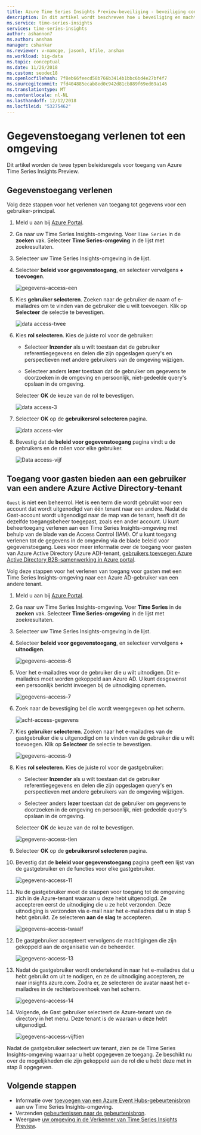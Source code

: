 ```yaml
---
title: Azure Time Series Insights Preview-beveiliging - beveiliging configureren om te openen en beheren van Azure Time Series Insights Preview | Microsoft Docs
description: In dit artikel wordt beschreven hoe u beveiliging en machtigingen configureren als toegang tot de beleidsregels en data access-beleid voor het beveiligen van Azure Time Series Insights Preview.
ms.service: time-series-insights
services: time-series-insights
author: ashannon7
ms.author: anshan
manager: cshankar
ms.reviewer: v-mamcge, jasonh, kfile, anshan
ms.workload: big-data
ms.topic: conceptual
ms.date: 11/26/2018
ms.custom: seodec18
ms.openlocfilehash: 7f8eb66feecd58b766b3414b1bbc6bd4e27bf4f7
ms.sourcegitcommit: 7fd404885ecab8ed0c942d81cb889f69ed69a146
ms.translationtype: MT
ms.contentlocale: nl-NL
ms.lasthandoff: 12/12/2018
ms.locfileid: "53275462"
---
```

# <a name="grant-data-access-to-an-environment"></a>Gegevenstoegang verlenen tot een omgeving

Dit artikel worden de twee typen beleidsregels voor toegang van Azure Time Series Insights Preview.

## <a name="grant-data-access"></a>Gegevenstoegang verlenen

Volg deze stappen voor het verlenen van toegang tot gegevens voor een gebruiker-principal.

1. Meld u aan bij [Azure Portal](https://portal.azure.com/).
1. Ga naar uw Time Series Insights-omgeving. Voer `Time Series` in de **zoeken** vak. Selecteer **Time Series-omgeving** in de lijst met zoekresultaten.
1. Selecteer uw Time Series Insights-omgeving in de lijst.
1. Selecteer **beleid voor gegevenstoegang**, en selecteer vervolgens **+ toevoegen**.

    ![gegevens-access-een][1]

1. Kies **gebruiker selecteren**. Zoeken naar de gebruiker de naam of e-mailadres om te vinden van de gebruiker die u wilt toevoegen. Klik op **Selecteer** de selectie te bevestigen.

    ![data access-twee][2]

1. Kies **rol selecteren**. Kies de juiste rol voor de gebruiker:

    * Selecteer **Inzender** als u wilt toestaan dat de gebruiker referentiegegevens en delen die zijn opgeslagen query's en perspectieven met andere gebruikers van de omgeving wijzigen.

    * Selecteer anders **lezer** toestaan dat de gebruiker om gegevens te doorzoeken in de omgeving en persoonlijk, niet-gedeelde query's opslaan in de omgeving.

   Selecteer **OK** de keuze van de rol te bevestigen.

    ![data access-3][3]

1. Selecteer **OK** op de **gebruikersrol selecteren** pagina.

    ![data access-vier][4]

1. Bevestig dat de **beleid voor gegevenstoegang** pagina vindt u de gebruikers en de rollen voor elke gebruiker.

    ![Data access-vijf][5]

## <a name="provide-guest-access-to-a-user-from-another-azure-active-directory-tenant"></a>Toegang voor gasten bieden aan een gebruiker van een andere Azure Active Directory-tenant

`Guest` is niet een beheerrol. Het is een term die wordt gebruikt voor een account dat wordt uitgenodigd van één tenant naar een andere. Nadat de Gast-account wordt uitgenodigd naar de map van de tenant, heeft dit de dezelfde toegangsbeheer toegepast, zoals een ander account. U kunt beheertoegang verlenen aan een Time Series Insights-omgeving met behulp van de blade van de Access Control (IAM). Of u kunt toegang verlenen tot de gegevens in de omgeving via de blade beleid voor gegevenstoegang. Lees voor meer informatie over de toegang voor gasten van Azure Active Directory (Azure AD)-tenant, [gebruikers toevoegen Azure Active Directory B2B-samenwerking in Azure portal](https://docs.microsoft.com/azure/active-directory/b2b/add-users-administrator).

Volg deze stappen voor het verlenen van toegang voor gasten met een Time Series Insights-omgeving naar een Azure AD-gebruiker van een andere tenant.

1. Meld u aan bij [Azure Portal](https://portal.azure.com/).
1. Ga naar uw Time Series Insights-omgeving. Voer **Time Series** in de **zoeken** vak. Selecteer **Time Series-omgeving** in de lijst met zoekresultaten.
1. Selecteer uw Time Series Insights-omgeving in de lijst.
1. Selecteer **beleid voor gegevenstoegang**, en selecteer vervolgens **+ uitnodigen**.

    ![gegevens-access-6][6]

1. Voer het e-mailadres voor de gebruiker die u wilt uitnodigen. Dit e-mailadres moet worden gekoppeld aan Azure AD. U kunt desgewenst een persoonlijk bericht invoegen bij de uitnodiging opnemen.

    ![gegevens-access-7][7]

1. Zoek naar de bevestiging bel die wordt weergegeven op het scherm.

    ![acht-access-gegevens][8]

1. Kies **gebruiker selecteren**. Zoeken naar het e-mailadres van de gastgebruiker die u uitgenodigd om te vinden van de gebruiker die u wilt toevoegen. Klik op **Selecteer** de selectie te bevestigen.

    ![gegevens-access-9][9]

1. Kies **rol selecteren**. Kies de juiste rol voor de gastgebruiker:

    * Selecteer **Inzender** als u wilt toestaan dat de gebruiker referentiegegevens en delen die zijn opgeslagen query's en perspectieven met andere gebruikers van de omgeving wijzigen.

    * Selecteer anders **lezer** toestaan dat de gebruiker om gegevens te doorzoeken in de omgeving en persoonlijk, niet-gedeelde query's opslaan in de omgeving.

   Selecteer **OK** de keuze van de rol te bevestigen.

    ![gegevens-access-tien][10]

1. Selecteer **OK** op de **gebruikersrol selecteren** pagina.

1. Bevestig dat de **beleid voor gegevenstoegang** pagina geeft een lijst van de gastgebruiker en de functies voor elke gastgebruiker.

    ![gegevens-access-11][11]

1. Nu de gastgebruiker moet de stappen voor toegang tot de omgeving zich in de Azure-tenant waaraan u deze hebt uitgenodigd. Ze accepteren eerst de uitnodiging die u ze hebt verzonden. Deze uitnodiging is verzonden via e-mail naar het e-mailadres dat u in stap 5 hebt gebruikt. Ze selecteren **aan de slag** te accepteren.

    ![gegevens-access-twaalf][12]

1. De gastgebruiker accepteert vervolgens de machtigingen die zijn gekoppeld aan de organisatie van de beheerder.

    ![gegevens-access-13][13]

1. Nadat de gastgebruiker wordt ondertekend in naar het e-mailadres dat u hebt gebruikt om uit te nodigen, en ze de uitnodiging accepteren, ze naar insights.azure.com. Zodra er, ze selecteren de avatar naast het e-mailadres in de rechterbovenhoek van het scherm.

    ![gegevens-access-14][14]

1. Volgende, de Gast gebruiker selecteert de Azure-tenant van de directory in het menu. Deze tenant is de waaraan u deze hebt uitgenodigd.

    ![gegevens-access-vijftien][15]

Nadat de gastgebruiker selecteert uw tenant, zien ze de Time Series Insights-omgeving waarnaar u hebt opgegeven ze toegang. Ze beschikt nu over de mogelijkheden die zijn gekoppeld aan de rol die u hebt deze met in stap 8 opgegeven.

## <a name="next-steps"></a>Volgende stappen

* Informatie over [toevoegen van een Azure Event Hubs-gebeurtenisbron](./time-series-insights-how-to-add-an-event-source-eventhub.md) aan uw Time Series Insights-omgeving.
* Verzenden [gebeurtenissen naar de gebeurtenisbron](./time-series-insights-send-events.md).
* Weergave [uw omgeving in de Verkenner van Time Series Insights Preview](./time-series-insights-update-explorer.md).

<!-- Images -->
[1]: media/data-access/data-access-one.png
[2]: media/data-access/data-access-two.png
[3]: media/data-access/data-access-three.png
[4]: media/data-access/data-access-four.png
[5]: media/data-access/data-access-five.png
[6]: media/data-access/data-access-six.png
[7]: media/data-access/data-access-seven.png
[8]: media/data-access/data-access-eight.png
[9]: media/data-access/data-access-nine.png
[10]: media/data-access/data-access-ten.png
[11]: media/data-access/data-access-eleven.png
[12]: media/data-access/data-access-twelve.png
[13]: media/data-access/data-access-thirteen.png
[14]: media/data-access/data-access-fourteen.png
[15]: media/data-access/data-access-fifteen.png